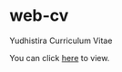 # web-cv

Yudhistira Curriculum Vitae

You can click [here](https://kudismetal.github.io/web-cv/ "Yudhistira Putra Nugraha") to view.
